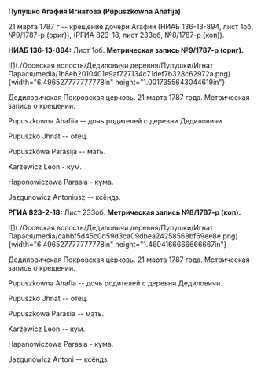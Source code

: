 **Пупушко Агафия Игнатова (Pupuszkowna Ahafija)**

21 марта 1787 г -- крещение дочери Агафии (НИАБ 136-13-894, лист 1об,
№9/1787-р (ориг)), (РГИА 823-18, лист 233об, №8/1787-р (коп)).

**НИАБ 136-13-894:** Лист 1об. **Метрическая запись №9/1787-р (ориг).**

![](./Осовская волость/Дедиловичи деревня/Пупушки/Игнат Парася/media/1b8eb2010401e9af727134c71def7b328c62972a.png){width="6.496527777777778in"
height="1.0017355643044619in"}

Дедиловичская Покровская церковь. 21 марта 1787 года. Метрическая запись
о крещении.

Pupuszkowna Ahafiia -- дочь родителей с деревни Дедиловичи.

Pupuszko Jhnat -- отец.

Pupuszkowa Parasija -- мать.

Karżewicz Leon - кум.

Haponowiczowa Parasia - кума.

Jazgunowicz Antoniusz -- ксёндз.

**РГИА 823-2-18:** Лист 233об. **Метрическая запись №8/1787-р (коп).**

![](./Осовская волость/Дедиловичи деревня/Пупушки/Игнат Парася/media/cabbf5d45c0d59d3ca09dbea24258568bf69ee8e.png){width="6.496527777777778in"
height="1.4604166666666667in"}

Дедиловичская Покровская церковь. 21 марта 1787 года. Метрическая запись
о крещении.

Pupuszkowna Ahafia -- дочь родителей с деревни Дедиловичи.

Pupuszko Jhnat -- отец.

Pupuszkowa Parasia -- мать.

Karżewicz Leon -- кум.

Hapanowiczowa Parasia - кума.

Jazgunowicz Antoni -- ксёндз.
